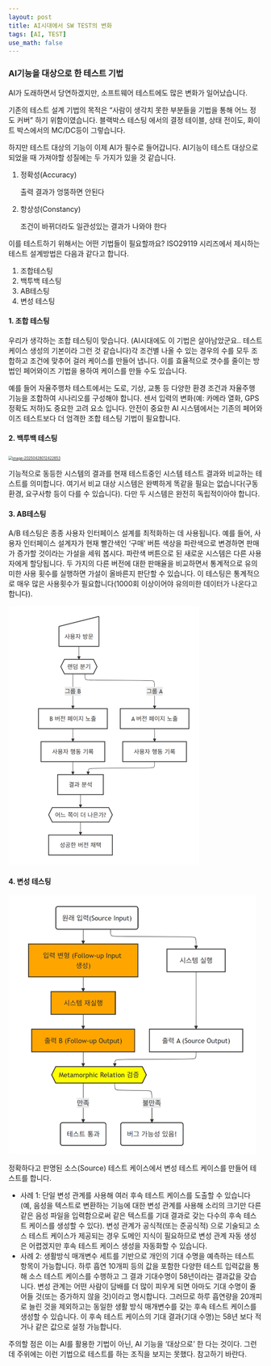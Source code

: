 ```yaml
---
layout: post
title: AI시대에서 SW TEST의 변화
tags: [AI, TEST]
use_math: false
---
```




### AI기능을 대상으로 한 테스트 기법



AI가 도래하면서 당연하겠지만, 소프트웨어 테스트에도 많은 변화가 일어났습니다. 

기존의 테스트 설계 기법의 목적은 “사람이 생각치 못한 부분들을 기법을 통해 어느 정도 커버” 하기 위함이였습니다. 블랙박스 테스팅 에서의 결정 테이블, 상태 전이도, 화이트 박스에서의 MC/DC등이 그렇습니다. 

하지만 테스트 대상의 기능이 이제 AI가 필수로 들어갑니다. AI기능이 테스트 대상으로 되었을 때 가져야할 성질에는 두 가지가 있을 것 같습니다.

1. 정확성(Accuracy)

   출력 결과가 엉뚱하면 안된다

2. 항상성(Constancy)

   조건이 바뀌더라도 일관성있는 결과가 나와야 한다



이를 테스트하기 위해서는 어떤 기법들이 필요할까요? ISO29119 시리즈에서 제시하는 테스트 설계방법은 다음과 같다고 합니다.

1. 조합테스팅
2. 백투백 테스팅
3. AB테스팅
4. 변성 테스팅



#### 1. 조합 테스팅

우리가 생각하는 조합 테스팅이 맞습니다. (AI시대에도 이 기법은 살아남았군요.. 테스트 케이스 생성의 기본이라 그런 것 같습니다)각 조건별 나올 수 있는 경우의 수를 모두 조합하고 조건에 맞추어 걸러 케이스를 만들어 냅니다. 이를 효율적으로 갯수를 줄이는 방법인 페어와이즈 기법을 용하여 케이스를 만들 수도 있습니다. 

예를 들어 자율주행차 테스트에서는 도로, 기상, 교통 등 다양한 환경 조건과 자율주행 기능을 조합하여 시나리오를 구성해야 합니다. 센서 입력의 변화(예: 카메라 열화, GPS 정확도 저하)도 중요한 고려 요소 입니다. 안전이 중요한 AI 시스템에서는 기존의 페어와이즈 테스트보다 더 엄격한 조합 테스팅 기법이 필요합니다.

#### 2. 백투백 테스팅

[<img src="/Users/cheuora/works/cheuora.github.io/_posts/2025/assets/image-20250111233018314.png" alt="image-20250428012422653" style="zoom:50%;" />](https://mermaid.live/edit#pako:eNptkt9vmzAQx_8V66ZInUSiFEIM7lQtSvdQaX1Jt5fVe3DDERBgI2PUZIj_fbZDsqqa_OI7f-7X1zfAXmUIDPJave0LoQ35vuOSy9lsKGVpGBn4vzcO3s4wF31tdigz1KidlwPWFYdxJONsxuW-Fl33gDmZUJKXdc2kkhh0RqsK2acoiqb7_K3MTMHC9njnKrtzja-q6l0smYKd8Q7SmJ0he3HRnbG93nAw2JlH2fa2789XP5nP78nzqbt94bCRyhSoyZdXfb95dF6DDYffH9DQoZdnx_50g5MfNr2H3dl-HUhXiBYZKfAYkFq8Yu102aqmFVoYZXUio0NdcZuaw5PSSDZ704vaZZ1adUW3ngo99X-AuEx4Y6d0bZAddlZmO6cfdOs7R0LIVUzSOS3vLpbvwcplHRBAg7oRZWbXYODSBoFVpcHzv04_yIHL0aKiN-r5JPfAjO4xAK36QwEsF3Vnrb7NhMGHUhy0aC7I2fktK60GV7IV8pdSV8aawAY4AgtXySIOE0qj5TpZhmGaBnACdruOFjSN0-VqnaxiuqZjAH98guUiTilNV3EUUhonNLEB6Is9nVfbb3gAB-0mnMprv7tb1UtjS9LxL0twAbY)



기능적으로 동등한 시스템의 결과를 현재 테스트중인 시스템 테스트 결과와 비교하는 테스트를 의미합니다. 여기서 비교 대상 시스템은 완벽하게 똑같을 필요는 없습니다(구동환경, 요구사항 등이 다를 수 있습니다). 다만 두 시스템은 완전히 독립적이아야 합니다. 





#### 3. AB테스팅

A/B 테스팅은 종종 사용자 인터페이스 설계를 최적화하는 데 사용됩니다. 예를 들어, 사용자 인터페이스 설계자가 현재 빨간색인 ‘구매’ 버튼 색상을 파란색으로 변경하면 판매가 증가할 것이라는 가설을 세워 봅시다. 파란색 버튼으로 된 새로운 시스템은 다른 사용자에게 할당됩니다. 두 가지의 다른 버전에 대한 판매율을 비교하면서 통계적으로 유의미한 사용 횟수를 실행하면 가설이 올바른지 판단할 수 있습니다. 이 테스팅은 통계적으로 매우 많은 사용횟수가 필요합니다(1000회 이상이어야 유의미한 데이터가 나온다고 합니다).



[<img src="assets/image-20250424163514044.png" title=" alt=&quot;image-20250424163514044&quot; style=&quot;zoom:50%;" style="zoom: 50%;" />](https://mermaid.live/edit#pako:eNqFk8tu00AUhl9lNCg7J_Ilcc0gAbm1ZdENsCJmMcSTxKo9jpyx2mJZiopZgFToAipAaQUCCRV1kV4oQYIXykzeAXuS0AUS9Ww853z_73PmeGLYDhwCEex4wVa7h0MGHjZsCrKn7eHBoEE6wCEdHHkMdFzPQzSgRBmwMNgk6IZhGIv34pbrsB7S-9u3bJqv3KF6NwaDHu4TBHxMI-wVXdqPmAI8_IR4CNhQ7J6ID8fiaB_w8TE_mdgwAcXibVCLY3404ntfAL9Mp5Nxkswda1kWTH9M-OefoCrJeqsK-FkqPqZg9uqdOLwQX4eAP5-Iy9HjfzU1qWm0atdo6pJrtq7qmx284K_fg6wW_ulwQTUktXoN1ZTUWmt6Np6e_8obEukyt_qf3JrMrcexOLjgL_eB-PY7KxXwvTeA72ZVD6fj4Z3lwaxL-F5LpKfT8--zt6Nlg-I0nT3LLfNVKMQudRkCsX01cBvK_WLK9wl1SEjCPGpD4m1mI0lAUihABfok9LHrZH9LnH_VhqxHfDInF3Ib2jTJUByx4MEObUPEwogoMAyibg-iDvYG2S7qO5iRhou7Ifb_RvuYPgoCfymZQ03HZUG4jGUIRDHchkjXzZJl6qZmWtaKamq6pcAdiDTNKum6plesilrRyppuJgp8Kl3VkqWqlmWYRrlcVrWViq5AIt035ldA3gQFdsO8xUVNoTyOehBRBpGh3kz-ADP_QqM)



#### 4. 변성 테스팅





[<img src="assets/image-20250424164745351.png" alt="image-20250424164745351" style="zoom: 50%;"/>](https://mermaid.live/edit#pako:eNplk09v2jAYxr-K5wkJpICSACHNpEmFAOuhmtTutGYHLzEQNcTIOOqfKBLSytRRDrtsqjRAm9Rulx3WVut62Cci4TsscWBlXU72-_6ex49j24cmsTDUYMshB2YHUQZe6IYL4s90UL-v4xawcAt5DgMt23E0l7hY6DNK9rH2uFgsLsf5A9tiHU3uHT55oKbYSpWEIreNH3RfOx5O20fYiSOk7c2sAaNP78PZOYhmw_DzZXaXeNTEYMvteSxnwBzI55-C6l50NolGF4vhBERnF4uP716l-ipv1_Zil9tJLAebYOXw3GOpRYwuF-OwnsB8LRDeDBbnH0C2QZJEea-XLguiN9Po5CqVJkKdC-vrIWbf_8lR50TjPkd13fX_KDXON31_GzPUJbTXsU2wgx3EbOKC-fUg-joNgpRtpOxK2oynIPw2jr5c8caz7GI4TmKN7sDi7c_5ze_cOnh7usZuZcPrk_mvOzD_MQhHl_Em452cRtPxo1xizw8L6EJdaCSnuSo0BX56CZHJ-LZrMw34xv1FMiCfL2_PDnYtTDFNqgbEzr4BgwAEmUyihwLsYtpFthXfRD_JaUDWwV2c0ksLAxpuEKPIY2T3yDWhxqiHBUiJ1-5ArYWcfjzzehZiWLdRm6Lu32oPuS8J6a4kKVS3bEboqhYjUPPhIdRkWSmoiqxIiqpWREWSVQEeQU2S1IIsS3JZLYtlqSTJSiDAY-4qFlRRVNWiUhYrlY2KXJIEiLn7dvq8-CsTYJsmW1xmovyX1IjnMqiVNorBH1FoStQ)



정확하다고 판명된 소스(Source) 테스트 케이스에서 변성 테스트 케이스를 만들어 테스트를 합니다. 

* 사례 1: 단일 변성 관계를 사용해 여러 후속 테스트 케이스를 도출할 수 있습니다 (예, 음성을 텍스트로 변환하는 기능에 대한 변성 관계를 사용해 소리의 크기만 다른 같은 음성 파일을 입력함으로써 같은 텍스트를 기대 결과로 갖는 다수의 후속 테스트 케이스를 생성할 수 있다). 변성 관계가 공식적(또는 준공식적) 으로 기술되고 소스 테스트 케이스가 제공되는 경우 도메인 지식이 필요하므로 변성 관계 자동 생성은 어렵겠지만 후속 테스트 케이스 생성을 자동화할 수 있습니다. 
* 사례 2: 생활방식 매개변수 세트를 기반으로 개인의 기대 수명을 예측하는 테스트 항목이 가능합니다. 하루 흡연 10개피 등의 값을 포함한 다양한 테스트 입력값을 통해 소스 테스트 케이스를 수행하고 그 결과 기대수명이 58년이라는 결과값을 갖습니다. 변성 관계는 어떤 사람이 담배를 더 많이 피우게 되면 아마도 기대 수명이 줄어들 것(또는 증가하지 않을 것)이라고 명시합니다. 그러므로 하루 흡연량을 20개피로 늘린 것을 제외하고는 동일한 생활 방식 매개변수를 갖는 후속 테스트 케이스를 생성할 수 있습니다. 이 후속 테스트 케이스의 기대 결과(기대 수명)는 58년 보다 적거나 같은 값으로 설정 가능합니다.



주의할 점은 이는 AI를 활용한 기법이 아닌, AI 기능을 ‘대상으로’ 한 다는 것이다. 그런데 주위에는 이런 기법으로 테스트를 하는 조직을 보지는 못했다. 참고하기 바란다. 



